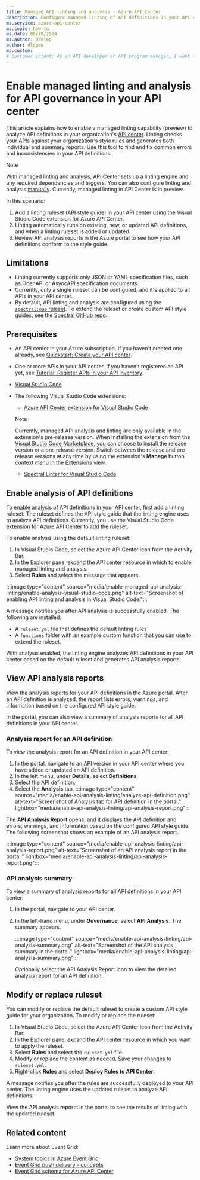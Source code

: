 ```yaml
---
title: Managed API linting and analysis - Azure API Center
description: Configure managed linting of API definitions in your API center to analyze compliance of APIs with the organization's API style guide.
ms.service: azure-api-center
ms.topic: how-to
ms.date: 08/20/2024
ms.author: danlep
author: dlepow
ms.custom: 
# Customer intent: As an API developer or API program manager, I want to lint the API definitions in my organization's API center and analyze whether my APIs comply with my organization's API style guide.
---
```


# Enable managed linting and analysis for API governance in your API center

This article explains how to enable a managed linting capability (preview) to analyze API definitions in your organization's [API center](overview.md). Linting checks your APIs against your organization's style rules and generates both individual and summary reports. Use this tool to find and fix common errors and inconsistencies in your API definitions.

> [!NOTE]
> With managed linting and analysis, API Center sets up a linting engine and any required dependencies and triggers. You can also configure linting and analysis [manually](enable-api-analysis-linting.md). Currently, managed linting in API Center is in preview.

In this scenario:

1. Add a linting ruleset (API style guide) in your API center using the Visual Studio Code extension for Azure API Center.
1. Linting automatically runs on existing, new, or updated API definitions, and when a linting ruleset is added or updated.
1. Review API analysis reports in the Azure portal to see how your API definitions conform to the style guide.

## Limitations

* Linting currently supports only JSON or YAML specification files, such as OpenAPI or AsyncAPI specification documents.
* Currently, only a single ruleset can be configured, and it's applied to all APIs in your API center.
* By default, API linting and analysis are configured using the [`spectral:oas` ruleset](https://docs.stoplight.io/docs/spectral/4dec24461f3af-open-api-rules). To extend the ruleset or create custom API style guides, see the [Spectral GitHub repo](https://github.com/stoplightio/spectral/blob/develop/docs/reference/openapi-rules.md).

## Prerequisites

* An API center in your Azure subscription. If you haven't created one already, see [Quickstart: Create your API center](set-up-api-center.md).
* One or more APIs in your API center. If you haven't registered an API yet, see [Tutorial: Register APIs in your API inventory](register-apis.md).
* [Visual Studio Code](https://code.visualstudio.com/) 

* The following Visual Studio Code extensions:
    * [Azure API Center extension for Visual Studio Code](https://marketplace.visualstudio.com/items?itemName=apidev.azure-api-center)
    
    > [!NOTE]
    > Currently, managed API analysis and linting are only available in the extension's pre-release version. When installing the extension from the [Visual Studio Code Marketplace](https://marketplace.visualstudio.com/items?itemName=apidev.azure-api-center&ssr=false#overview), you can choose to install the release version or a pre-release version. Switch between the release and pre-release versions at any time by using the extension's **Manage** button context menu in the Extensions view.
    
    * [Spectral Linter for Visual Studio Code](https://marketplace.visualstudio.com/items?itemName=stoplight.spectral)
    
## Enable analysis of API definitions

To enable analysis of API definitions in your API center, first add a linting ruleset. The ruleset defines the API style guide that the linting engine uses to analyze API definitions. Currently, you use the Visual Studio Code extension for Azure API Center to add the ruleset.


To enable analysis using the default linting ruleset:

1. In Visual Studio Code, select the Azure API Center icon from the Activity Bar.
1. In the Explorer pane, expand the API center resource in which to enable managed linting and analysis.
1. Select **Rules** and select the message that appears.

:::image type="content" source="media/enable-managed-api-analysis-linting/enable-analysis-visual-studio-code.png" alt-text="Screenshot of enabling API linting and analysis in Visual Studio Code.":::

A message notifies you after API analysis is successfully enabled. The following are installed:
 
* A `ruleset.yml` file that defines the default linting rules
* A `functions` folder with an example custom function that you can use to extend the ruleset. 


With analysis enabled, the linting engine analyzes API definitions in your API center based on the default ruleset and generates API analysis reports.

## View API analysis reports

View the analysis reports for your API definitions in the Azure portal. After an API definition is analyzed, the report lists errors, warnings, and information based on the configured API style guide. 

In the portal, you can also view a summary of analysis reports for all API definitions in your API center.

### Analysis report for an API definition

To view the analysis report for an API definition in your API center:

1. In the portal, navigate to an API version in your API center where you have added or updated an API definition.
1. In the left menu, under **Details**, select **Definitions**.
1. Select the API definition.
1. Select the **Analysis** tab.
    :::image type="content" source="media/enable-api-analysis-linting/analyze-api-definition.png" alt-text="Screenshot of Analysis tab for API definition in the portal." lightbox="media/enable-api-analysis-linting/api-analysis-report.png":::

The **API Analysis Report** opens, and it displays the API definition and errors, warnings, and information based on the configured API style guide. The following screenshot shows an example of an API analysis report.

:::image type="content" source="media/enable-api-analysis-linting/api-analysis-report.png" alt-text="Screenshot of an API analysis report in the portal." lightbox="media/enable-api-analysis-linting/api-analysis-report.png":::

### API analysis summary

To view a summary of analysis reports for all API definitions in your API center:

1. In the portal, navigate to your API center.
1. In the left-hand menu, under **Governance**, select **API Analysis**. The summary appears.

    :::image type="content" source="media/enable-api-analysis-linting/api-analysis-summary.png" alt-text="Screenshot of the API analysis summary in the portal." lightbox="media/enable-api-analysis-linting/api-analysis-summary.png":::

    Optionally select the API Analysis Report icon to view the detailed analysis report for an API definition.

## Modify or replace ruleset

You can modify or replace the default ruleset to create a custom API style guide for your organization. To modify or replace the ruleset:

1. In Visual Studio Code, select the Azure API Center icon from the Activity Bar.
1. In the Explorer pane, expand the API center resource in which you want to apply the ruleset.
1. Select **Rules** and select the `ruleset.yml` file.
1. Modify or replace the content as needed. Save your changes to `ruleset.yml`.
1. Right-click **Rules** and select **Deploy Rules to API Center**.

A message notifies you after the rules are successfully deployed to your API center. The linting engine uses the updated ruleset to analyze API definitions.

View the API analysis reports in the portal to see the results of linting with the updated ruleset.

## Related content

Learn more about Event Grid:

* [System topics in Azure Event Grid](../event-grid/system-topics.md)
* [Event Grid push delivery - concepts](../event-grid/concepts.md)
* [Event Grid schema for Azure API Center](../event-grid/event-schema-api-center.md)
